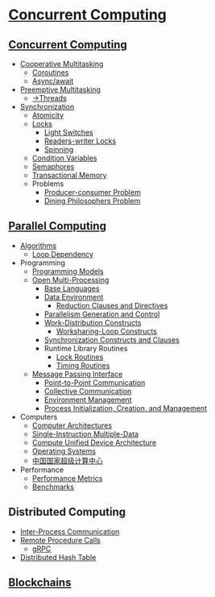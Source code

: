 # [Concurrent Computing](Concurrent%20Computing.md)
## [Concurrent Computing](Concurrent/README.md)
- [Cooperative Multitasking](Concurrent/Cooperative/README.md)
  - [Coroutines](Concurrent/Cooperative/Coroutines.md)
  - [Async/await](Concurrent/Cooperative/Async-await.md)
- [Preemptive Multitasking](Concurrent/Preemptive/README.md)
  - [→Threads](https://github.com/Chaoses-Ib/Linux/blob/main/Kernel/Processes/Threads.md)
- [Synchronization](Concurrent/Synchronization/README.md)
  - [Atomicity](Concurrent/Synchronization/Atomicity.md)
  - [Locks](Concurrent/Synchronization/Locks/README.md)
    - [Light Switches](Concurrent/Synchronization/Locks/Light%20Switches.md)
    - [Readers-writer Locks](Concurrent/Synchronization/Locks/Readers-writer%20Locks.md)
    - [Spinning](Concurrent/Synchronization/Locks/Spinning.md)
  - [Condition Variables](Concurrent/Synchronization/Condition%20Variables.md)
  - [Semaphores](Concurrent/Synchronization/Semaphores.md)
  - [Transactional Memory](Concurrent/Synchronization/Transactional%20Memory.md)
  - Problems
    - [Producer-consumer Problem](Concurrent/Synchronization/Problems/Producer-consumer.md)
    - [Dining Philosophers Problem](Concurrent/Synchronization/Problems/Dining%20Philosophers.md)

## [Parallel Computing](Parallel/README.md)
- [Algorithms](Parallel/Algorithms/README.md)
  - [Loop Dependency](Parallel/Algorithms/Loop%20Dependency.md)
- Programming
  - [Programming Models](Parallel/Programming/Models.md)
  - [Open Multi-Processing](Parallel/Programming/OpenMP/README.md)
    - [Base Languages](Parallel/Programming/OpenMP/Base%20Languages.md)
    - [Data Environment](Parallel/Programming/OpenMP/Data/README.md)
      - [Reduction Clauses and Directives](Parallel/Programming/OpenMP/Data/Reduction.md)
    - [Parallelism Generation and Control](Parallel/Programming/OpenMP/Parallelism/README.md)
    - [Work-Distribution Constructs](Parallel/Programming/OpenMP/Distribution/README.md)
      - [Worksharing-Loop Constructs](Parallel/Programming/OpenMP/Distribution/Worksharing-Loop.md)
    - [Synchronization Constructs and Clauses](Parallel/Programming/OpenMP/Synchronization/README.md)
    - Runtime Library Routines
      - [Lock Routines](Parallel/Programming/OpenMP/Library/Lock.md)
      - [Timing Routines](Parallel/Programming/OpenMP/Library/Timing.md)
  - [Message Passing Interface](Parallel/Programming/MPI/README.md)
    - [Point-to-Point Communication](Parallel/Programming/MPI/Point-to-Point%20Communication/README.md)
    - [Collective Communication](Parallel/Programming/MPI/Collective%20Communication/README.md)
    - [Environment Management](Parallel/Programming/MPI/Environment%20Management/README.md)
    - [Process Initialization, Creation, and Management](Parallel/Programming/MPI/Process%20Management/README.md)
- Computers
  - [Computer Architectures](Parallel/Computers/Architectures.md)
  - [Single-Instruction Multiple-Data](Parallel/Computers/SIMD/README.md)
  - [Compute Unified Device Architecture](Parallel/Computers/CUDA/README.md)
  - [Operating Systems](Parallel/Computers/Operating%20Systems.md)
  - [中国国家超级计算中心](Parallel/Computers/中国国家超级计算中心.md)
- Performance
  - [Performance Metrics](Parallel/Performance/Metrics.md)
  - [Benchmarks](Parallel/Performance/Benchmarks.md)

## Distributed Computing
- [Inter-Process Communication](Distributed/IPC/README.md)
- [Remote Procedure Calls](Distributed/RPC/README.md)
  - [gRPC](Distributed/RPC/gRPC.md)
- [Distributed Hash Table](Distributed/Distributed%20Hash%20Table.md)

## [Blockchains](Blockchains/README.md)
